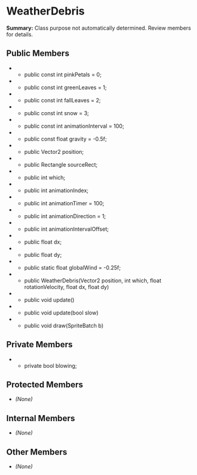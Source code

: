 # WeatherDebris

**Summary:** Class purpose not automatically determined. Review members for details.

## Public Members
- - public const int pinkPetals = 0;
- - public const int greenLeaves = 1;
- - public const int fallLeaves = 2;
- - public const int snow = 3;
- - public const int animationInterval = 100;
- - public const float gravity = -0.5f;
- - public Vector2 position;
- - public Rectangle sourceRect;
- - public int which;
- - public int animationIndex;
- - public int animationTimer = 100;
- - public int animationDirection = 1;
- - public int animationIntervalOffset;
- - public float dx;
- - public float dy;
- - public static float globalWind = -0.25f;
- - public WeatherDebris(Vector2 position, int which, float rotationVelocity, float dx, float dy)
- - public void update()
- - public void update(bool slow)
- - public void draw(SpriteBatch b)

## Private Members
- - private bool blowing;

## Protected Members
- *(None)*

## Internal Members
- *(None)*

## Other Members
- *(None)*
